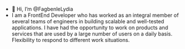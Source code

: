 - 👋 Hi, I’m @FagbenleLydia
- I am a FrontEnd Developer who has worked as an integral member of several teams of engineers in building scalable and well-tested applications. I have had the opportunity to work on products and services that are used by a large number of users on a daily basis. Flexibility to respond to different work situations.



<!---
FagbenleLydia/FagbenleLydia is a ✨ special ✨ repository because its `README.md` (this file) appears on your GitHub profile.
You can click the Preview link to take a look at your changes.
--->
